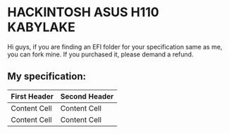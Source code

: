# HACKINTOSH ASUS H110 KABYLAKE
Hi guys, if you are finding an EFI folder for your specification same as me, you can fork mine. If you purchased it, please demand a refund.
## My specification:
| First Header  | Second Header |
| ------------- | ------------- |
| Content Cell  | Content Cell  |
| Content Cell  | Content Cell  |